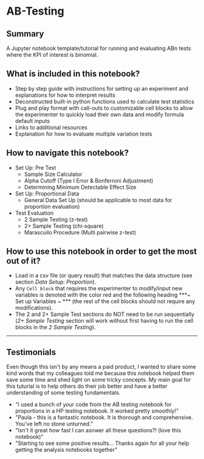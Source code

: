 # AB-Testing

## Summary
A Jupyter notebook template/tutorial for running and evaluating ABn tests where the KPI of interest is binomial.

## What is included in this notebook?
- Step by step guide with instructions for setting up an experiment and explanations for how to interpret results
- Deconstructed built-in python functions used to calculate test statistics
- Plug and play format with call-outs to customizable cell blocks to allow the experimenter to quickly load their own data and modify formula default inputs 
- Links to additional resources
- Explanation for how to evaluate multiple variation tests

## How to navigate this notebook?
- Set Up: Pre Test 
    - Sample Size Calculator
    - Alpha Cutoff (Type I Error & Bonferroni Adjustment)
    - Determining Minimum Detectable Effect Size
- Set Up: Proportional Data
    - General Data Set Up (should be applicable to most data for proportion evaluation)
- Test Evaluation
    - 2 Sample Testing (z-test)
    - 2+ Sample Testing (chi-square)
    - Marascuilo Procedure (Multi pairwise z-test)
    
## How to use this notebook in order to get the most out of it?
- Load in a csv file (or query result) that matches the data structure (see section *Data Setup: Proportion*).
- Any `Cell block` that requires the experimenter to modify/input new variables is denoted with the color red and the following heading ***~ Set up Variables ~ *** (the rest of the cell blocks should not require any modifications).
- The 2 and 2+ Sample Test sections do NOT need to be run sequentially (*2+ Sample Testing* section will work without first having to run the cell blocks in the *2 Sample Testing*).


----- 
## Testimonials
Even though this isn't by any means a paid product, I wanted to share some kind words that my colleagues told me because this notebook helped them save some time and shed light on some tricky concepts. My main goal for this tuturial is to help others do their job better and have a better understanding of some testing fundamentals.

- "I used a bunch of your code from the AB testing notebook for proportions in a HP testing notebook. It worked pretty smoothly!"
- "Paula - this is a fantastic notebook. It is thorough and comprehensive. You've left no stone unturned."
- "Isn't it great how fast I can asnwer all these questions?! (love this notebook)"
- "Starting to see some positive results... Thanks again for all your help getting the analysis notebooks together"


